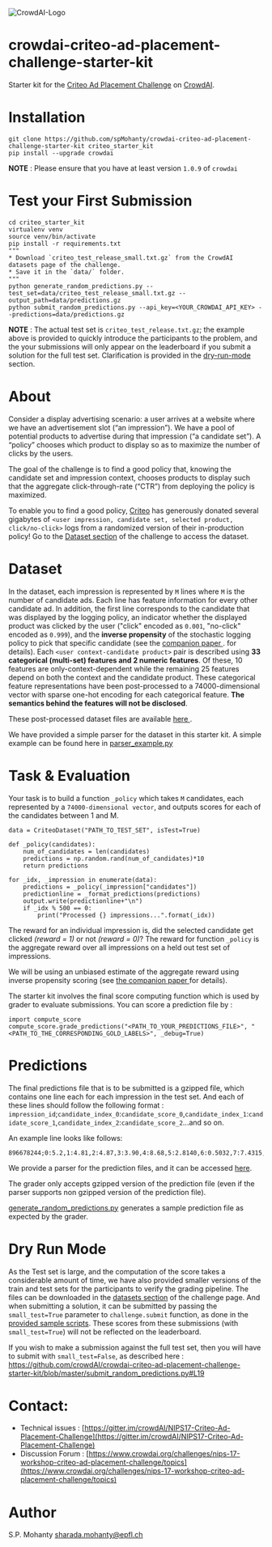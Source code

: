 ![CrowdAI-Logo](https://github.com/crowdAI/crowdai/raw/master/app/assets/images/misc/crowdai-logo-smile.svg?sanitize=true)
# crowdai-criteo-ad-placement-challenge-starter-kit

Starter kit for the [Criteo Ad Placement Challenge](https://www.crowdai.org/challenges/nips-17-workshop-criteo-ad-placement-challenge) on [CrowdAI](https://www.crowdai.org/).

# Installation

```
git clone https://github.com/spMohanty/crowdai-criteo-ad-placement-challenge-starter-kit criteo_starter_kit
pip install --upgrade crowdai
```
**NOTE** : Please ensure that you have at least version `1.0.9` of `crowdai`

# Test your First Submission
```
cd criteo_starter_kit
virtualenv venv
source venv/bin/activate
pip install -r requirements.txt
"""
* Download `criteo_test_release_small.txt.gz` from the CrowdAI datasets page of the challenge.
* Save it in the `data/` folder.
"""
python generate_random_predictions.py --test_set=data/criteo_test_release_small.txt.gz --output_path=data/predictions.gz
python submit_random_predictions.py --api_key=<YOUR_CROWDAI_API_KEY> --predictions=data/predictions.gz
```

**NOTE** : The actual test set is `criteo_test_release.txt.gz`; the example above is provided to quickly introduce the participants to the problem, and the your submissions will only appear on the leaderboard if you submit a solution for the full test set. Clarification is provided in the [dry-run-mode](#dry-run-mode) section.

# About
Consider a display advertising scenario: a user arrives at a website where we have an advertisement slot (“an impression”). We have a pool of potential products to advertise during that impression (“a candidate set”). A “policy” chooses which product to display so as to maximize the number of clicks by the users.

The goal of the challenge is to find a good policy that, knowing the candidate set and impression context, chooses products to display such that the aggregate click-through-rate (“CTR”) from deploying the policy is maximized.

To enable you to find a good policy, [Criteo](https://www.criteo.com/) has generously donated several gigabytes of `<user impression, candidate set, selected product, click/no-click>` logs from a randomized version of their in-production policy! Go to the [Dataset section](https://www.crowdai.org/challenges/nips-17-workshop-criteo-ad-placement-challenge/dataset_files) of the challenge to access the dataset.

# Dataset

In the dataset, each impression is represented by `M` lines where `M` is the number of candidate ads. Each line has feature information for every other candidate ad.
In addition, the first line corresponds to the candidate that was displayed by the logging policy, an indicator whether the displayed product was clicked by the user ("click" encoded as `0.001`, "no-click" encoded as `0.999`), and the **inverse propensity** of the stochastic logging policy to pick that specific candidate (see the  [ companion paper ](http://www.cs.cornell.edu/~adith/Criteo/). for details).
Each `<user context-candidate product>` pair is described using **33 categorical (multi-set) features and 2 numeric features**. Of these, 10 features are only-context-dependent while the remaining 25 features depend on both the context and the candidate product. These categorical feature representations have been post-processed to a 74000-dimensional vector with sparse one-hot encoding for each categorical feature. **The semantics behind the features will not be disclosed**.

These post-processed dataset files are available [ here ](https://www.crowdai.org/challenges/nips-17-workshop-criteo-ad-placement-challenge/dataset_files
).

We have provided a simple parser for the dataset in this starter kit. A simple example can be found here in [parser_example.py](parser_example.py)


# Task & Evaluation

Your task is to build a function `_policy` which takes `M` candidates, each represented by a `74000-dimensional vector`, and outputs scores for each of the candidates between 1 and M.

```
data = CriteoDataset("PATH_TO_TEST_SET", isTest=True)

def _policy(candidates):
    num_of_candidates = len(candidates)
    predictions = np.random.rand(num_of_candidates)*10
    return predictions

for _idx, _impression in enumerate(data):
    predictions = _policy(_impression["candidates"])
    predictionline = _format_predictions(predictions)
    output.write(predictionline+"\n")
    if _idx % 500 == 0:
        print("Processed {} impressions...".format(_idx))

```

The reward for an individual impression is, did the selected candidate get clicked _(reward = 1)_ or not _(reward = 0)_? The reward for function `_policy` is the aggregate reward over all impressions on a held out test set of impressions.

We will be using an unbiased estimate of the aggregate reward using inverse propensity scoring (see [ the companion paper ](http://www.cs.cornell.edu/~adith/Criteo/NIPS16_Benchmark.pdf) for details).

The starter kit involves the final score computing function which is used by grader to evaluate submissions. You can score a prediction file by :
```
import compute_score
compute_score.grade_predictions("<PATH_TO_YOUR_PREDICTIONS_FILE>", "<PATH_TO_THE_CORRESPONDING_GOLD_LABELS>", _debug=True)
```

# Predictions

The final predictions file that is to be submitted is a gzipped file, which contains one line each for each impression in the test set.
And each of these lines should follow the following format :
`impression_id`;`candidate_index_0`:`candidate_score_0`,`candidate_index_1`:`candidate_score_1`,`candidate_index_2`:`candidate_score_2`...and so on.

An example line looks like follows:
```
896678244;0:5.2,1:4.81,2:4.87,3:3.90,4:8.68,5:2.8140,6:0.5032,7:7.4315,8:0.663,9:7.78398,10:1.4687811
```
We provide a parser for the prediction files, and it can be accessed [here](criteo_prediction.py).

The grader only accepts gzipped version of the prediction file (even if the parser supports non gzipped version of the prediction file).

[generate_random_predictions.py](generate_random_predictions.py) generates a sample prediction file as expected by the grader.

# Dry Run Mode

As the Test set is large, and the computation of the score takes a considerable amount of time, we have also provided smaller versions of the train and test sets for the participants to verify the grading pipeline.
The files can be downloaded in the [datasets section](https://www.crowdai.org/challenges/nips-17-workshop-criteo-ad-placement-challenge/dataset_files) of the challenge page. And when submitting a solution, it can be submitted by passing the `small_test=True` parameter to `challenge.submit` function, as done in the [provided sample scripts](submit_random_predictions.py).
These scores from these submissions (with `small_test=True`) will not be reflected on the leaderboard.

If you wish to make a submission against the full test set, then you will have to submit with `small_test=False`, as described here : https://github.com/crowdAI/crowdai-criteo-ad-placement-challenge-starter-kit/blob/master/submit_random_predictions.py#L19

# Contact:
* Technical issues : [https://gitter.im/crowdAI/NIPS17-Criteo-Ad-Placement-Challenge](https://gitter.im/crowdAI/NIPS17-Criteo-Ad-Placement-Challenge)
* Discussion Forum : [https://www.crowdai.org/challenges/nips-17-workshop-criteo-ad-placement-challenge/topics](https://www.crowdai.org/challenges/nips-17-workshop-criteo-ad-placement-challenge/topics)

#  Author
S.P. Mohanty <sharada.mohanty@epfl.ch>
